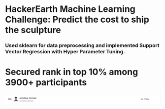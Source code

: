 # HackerEarth Machine Learning Challenge: Predict the cost to ship the sculpture

### Used sklearn for data preprocessing and implemented Support Vector Regression with Hyper Parameter Tuning. 

# Secured rank in top 10% among 3900+ participants

![Alt text](https://github.com/pathakanupam/HackerEarth_Challenge_Predict-the-cost-to-ship-the-sculpture/blob/main/Screenshot%202021-04-01%20003324.png "Title")
